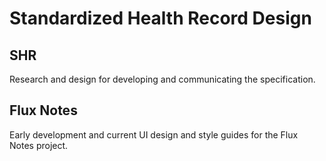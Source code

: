 # Standardized Health Record Design #

## SHR ##
Research and design for developing and communicating the specification.

## Flux Notes ##
Early development and current UI design and style guides for the Flux Notes project.
